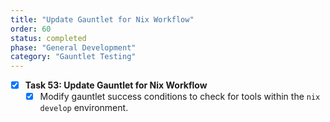 ```yaml
---
title: "Update Gauntlet for Nix Workflow"
order: 60
status: completed
phase: "General Development"
category: "Gauntlet Testing"
---
```


- [x] **Task 53: Update Gauntlet for Nix Workflow**
  - [x] Modify gauntlet success conditions to check for tools within the
        `nix develop` environment.